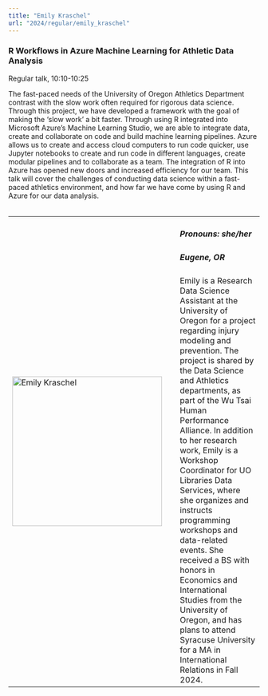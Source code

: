 ```yaml
---
title: "Emily Kraschel"
url: "2024/regular/emily_kraschel"
---
```


### R Workflows in Azure Machine Learning for Athletic Data Analysis
Regular talk, 10:10-10:25

The fast-paced needs of the University of Oregon Athletics Department contrast with the slow work often required for rigorous data science. Through this project, we have developed a framework with the goal of making the ‘slow work’ a bit faster. Through using R integrated into Microsoft Azure’s Machine Learning Studio, we are able to integrate data, create and collaborate on code and build machine learning pipelines. Azure allows us to create and access cloud computers to run code quicker, use Jupyter notebooks to create and run code in different languages, create modular pipelines and to collaborate as a team. The integration of R into Azure has opened new doors and increased efficiency for our team. This talk will cover the challenges of conducting data science within a fast-paced athletics environment, and how far we have come by using R and Azure for our data analysis.
<br><br>

<table>
  <tr><td><img width="300px" style="float: left; padding: 0px 20px 0px 0px;" 
           src="../../../../img/speakers/speakers_2024/emily_kraschel.png" alt="Emily Kraschel"></td>
  <td>
      <h5>Pronouns: she/her</h5>
      <h5>Eugene, OR</h5>
      Emily is a Research Data Science Assistant at the University of Oregon for a project regarding injury modeling and prevention. The project is shared by the Data Science and Athletics departments, as part of the Wu Tsai Human Performance Alliance. In addition to her research work, Emily is a Workshop Coordinator for UO Libraries Data Services, where she organizes and instructs programming workshops and data-related events. She received a BS with honors in Economics and International Studies from the University of Oregon, and has plans to attend Syracuse University for a MA in International Relations in Fall 2024. 
      </td></tr>

</table>


